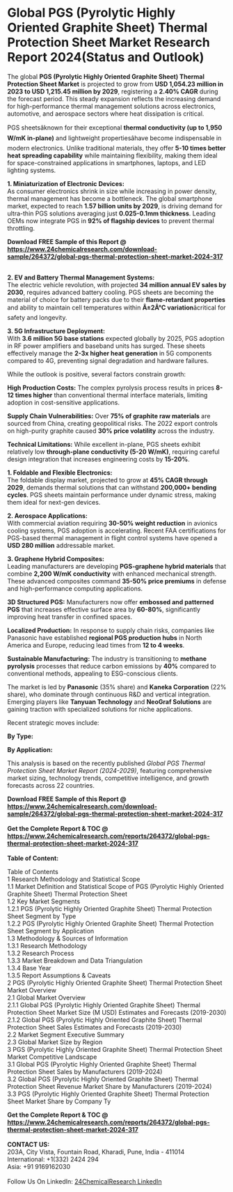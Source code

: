 <h1>Global PGS (Pyrolytic Highly Oriented Graphite Sheet) Thermal Protection Sheet Market Research Report 2024(Status and Outlook)</h1><p>The global <strong>PGS (Pyrolytic Highly Oriented Graphite Sheet) Thermal Protection Sheet Market</strong> is projected to grow from <strong>USD 1,054.23 million in 2023 to USD 1,215.45 million by 2029</strong>, registering a <strong>2.40% CAGR</strong> during the forecast period. This steady expansion reflects the increasing demand for high-performance thermal management solutions across electronics, automotive, and aerospace sectors where heat dissipation is critical.</p><p>PGS sheetsâknown for their exceptional <strong>thermal conductivity (up to 1,950 W/mK in-plane)</strong> and lightweight propertiesâhave become indispensable in modern electronics. Unlike traditional materials, they offer <strong>5-10 times better heat spreading capability</strong> while maintaining flexibility, making them ideal for space-constrained applications in smartphones, laptops, and LED lighting systems.</p><p><strong>1. Miniaturization of Electronic Devices:</strong><br>
As consumer electronics shrink in size while increasing in power density, thermal management has become a bottleneck. The global smartphone market, expected to reach <strong>1.57 billion units by 2029</strong>, is driving demand for ultra-thin PGS solutions averaging just <strong>0.025-0.1mm thickness</strong>. Leading OEMs now integrate PGS in <strong>92% of flagship devices</strong> to prevent thermal throttling.</p><div><b>Download FREE Sample of this Report @ 
            <a href="https://www.24chemicalresearch.com/download-sample/264372/global-pgs-thermal-protection-sheet-market-2024-317">
            https://www.24chemicalresearch.com/download-sample/264372/global-pgs-thermal-protection-sheet-market-2024-317</a></b></div><br><p><strong>2. EV and Battery Thermal Management Systems:</strong><br>
The electric vehicle revolution, with projected <strong>34 million annual EV sales by 2030</strong>, requires advanced battery cooling. PGS sheets are becoming the material of choice for battery packs due to their <strong>flame-retardant properties</strong> and ability to maintain cell temperatures within <strong>Â±2Â°C variation</strong>âcritical for safety and longevity.</p><p><strong>3. 5G Infrastructure Deployment:</strong><br>
With <strong>3.6 million 5G base stations</strong> expected globally by 2025, PGS adoption in RF power amplifiers and baseband units has surged. These sheets effectively manage the <strong>2-3x higher heat generation</strong> in 5G components compared to 4G, preventing signal degradation and hardware failures.</p><p>While the outlook is positive, several factors constrain growth:</p><p><strong>High Production Costs:</strong> The complex pyrolysis process results in prices <strong>8-12 times higher</strong> than conventional thermal interface materials, limiting adoption in cost-sensitive applications.</p><p><strong>Supply Chain Vulnerabilities:</strong> Over <strong>75% of graphite raw materials</strong> are sourced from China, creating geopolitical risks. The 2022 export controls on high-purity graphite caused <strong>30% price volatility</strong> across the industry.</p><p><strong>Technical Limitations:</strong> While excellent in-plane, PGS sheets exhibit relatively low <strong>through-plane conductivity (5-20 W/mK)</strong>, requiring careful design integration that increases engineering costs by <strong>15-20%</strong>.</p><p><strong>1. Foldable and Flexible Electronics:</strong><br>
The foldable display market, projected to grow at <strong>45% CAGR through 2029</strong>, demands thermal solutions that can withstand <strong>200,000+ bending cycles</strong>. PGS sheets maintain performance under dynamic stress, making them ideal for next-gen devices.</p><p><strong>2. Aerospace Applications:</strong><br>
With commercial aviation requiring <strong>30-50% weight reduction</strong> in avionics cooling systems, PGS adoption is accelerating. Recent FAA certifications for PGS-based thermal management in flight control systems have opened a <strong>USD 280 million</strong> addressable market.</p><p><strong>3. Graphene Hybrid Composites:</strong><br>
Leading manufacturers are developing <strong>PGS-graphene hybrid materials</strong> that combine <strong>2,200 W/mK conductivity</strong> with enhanced mechanical strength. These advanced composites command <strong>35-50% price premiums</strong> in defense and high-performance computing applications.</p><p><strong>3D Structured PGS:</strong> Manufacturers now offer <strong>embossed and patterned PGS</strong> that increases effective surface area by <strong>60-80%</strong>, significantly improving heat transfer in confined spaces.</p><p><strong>Localized Production:</strong> In response to supply chain risks, companies like Panasonic have established <strong>regional PGS production hubs</strong> in North America and Europe, reducing lead times from <strong>12 to 4 weeks</strong>.</p><p><strong>Sustainable Manufacturing:</strong> The industry is transitioning to <strong>methane pyrolysis</strong> processes that reduce carbon emissions by <strong>40%</strong> compared to conventional methods, appealing to ESG-conscious clients.</p><p>The market is led by <strong>Panasonic</strong> (35% share) and <strong>Kaneka Corporation</strong> (22% share), who dominate through continuous R&amp;D and vertical integration. Emerging players like <strong>Tanyuan Technology</strong> and <strong>NeoGraf Solutions</strong> are gaining traction with specialized solutions for niche applications.</p><p>Recent strategic moves include:</p><p><strong>By Type:</strong></p><p><strong>By Application:</strong></p><p>This analysis is based on the recently published <em>Global PGS Thermal Protection Sheet Market Report (2024-2029)</em>, featuring comprehensive market sizing, technology trends, competitive intelligence, and growth forecasts across 22 countries.</p><div><b>Download FREE Sample of this Report @ 
            <a href="https://www.24chemicalresearch.com/download-sample/264372/global-pgs-thermal-protection-sheet-market-2024-317">
            https://www.24chemicalresearch.com/download-sample/264372/global-pgs-thermal-protection-sheet-market-2024-317</a></b></div><br><div><b>Get the Complete Report & TOC @ 
            <a href="https://www.24chemicalresearch.com/reports/264372/global-pgs-thermal-protection-sheet-market-2024-317">
            https://www.24chemicalresearch.com/reports/264372/global-pgs-thermal-protection-sheet-market-2024-317</a></b></div><br>
            <b>Table of Content:</b><p>Table of Contents<br />
1 Research Methodology and Statistical Scope<br />
1.1 Market Definition and Statistical Scope of PGS (Pyrolytic Highly Oriented Graphite Sheet) Thermal Protection Sheet<br />
1.2 Key Market Segments<br />
1.2.1 PGS (Pyrolytic Highly Oriented Graphite Sheet) Thermal Protection Sheet Segment by Type<br />
1.2.2 PGS (Pyrolytic Highly Oriented Graphite Sheet) Thermal Protection Sheet Segment by Application<br />
1.3 Methodology & Sources of Information<br />
1.3.1 Research Methodology<br />
1.3.2 Research Process<br />
1.3.3 Market Breakdown and Data Triangulation<br />
1.3.4 Base Year<br />
1.3.5 Report Assumptions & Caveats<br />
2 PGS (Pyrolytic Highly Oriented Graphite Sheet) Thermal Protection Sheet Market Overview<br />
2.1 Global Market Overview<br />
2.1.1 Global PGS (Pyrolytic Highly Oriented Graphite Sheet) Thermal Protection Sheet Market Size (M USD) Estimates and Forecasts (2019-2030)<br />
2.1.2 Global PGS (Pyrolytic Highly Oriented Graphite Sheet) Thermal Protection Sheet Sales Estimates and Forecasts (2019-2030)<br />
2.2 Market Segment Executive Summary<br />
2.3 Global Market Size by Region<br />
3 PGS (Pyrolytic Highly Oriented Graphite Sheet) Thermal Protection Sheet Market Competitive Landscape<br />
3.1 Global PGS (Pyrolytic Highly Oriented Graphite Sheet) Thermal Protection Sheet Sales by Manufacturers (2019-2024)<br />
3.2 Global PGS (Pyrolytic Highly Oriented Graphite Sheet) Thermal Protection Sheet Revenue Market Share by Manufacturers (2019-2024)<br />
3.3 PGS (Pyrolytic Highly Oriented Graphite Sheet) Thermal Protection Sheet Market Share by Company Ty</p><div><b>Get the Complete Report & TOC @ 
            <a href="https://www.24chemicalresearch.com/reports/264372/global-pgs-thermal-protection-sheet-market-2024-317">
            https://www.24chemicalresearch.com/reports/264372/global-pgs-thermal-protection-sheet-market-2024-317</a></b></div><br><b>CONTACT US:</b><br>
            203A, City Vista, Fountain Road, Kharadi, Pune, India - 411014<br>
            International: +1(332) 2424 294<br>
            Asia: +91 9169162030 <br><br>
            Follow Us On LinkedIn: <a href="https://www.linkedin.com/company/24chemicalresearch/">24ChemicalResearch LinkedIn</a>